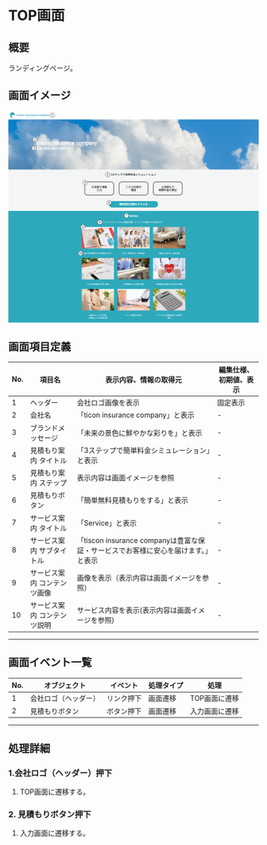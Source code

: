 # TOP画面

## 概要

ランディングページ。

## 画面イメージ

![](image/TOP画面.png)

## 画面項目定義

|No.|項目名|表示内容、情報の取得元|編集仕様、初期値、表示|
|--|--|--|--|
|1|ヘッダー|会社ロゴ画像を表示|固定表示|
|2|会社名|「ticon insurance company」と表示|-|
|3|ブランドメッセージ|「未来の景色に鮮やかな彩りを」と表示|-|
|4|見積もり案内 タイトル|「3ステップで簡単料金シミュレーション」と表示|-|
|5|見積もり案内 ステップ|表示内容は画面イメージを参照|-|
|6|見積もりボタン|「簡単無料見積もりをする」と表示|-|
|7|サービス案内 タイトル|「Service」と表示|-|
|8|サービス案内 サブタイトル|「tiscon insurance companyは豊富な保証・サービスでお客様に安心を届けます。」と表示|-|
|9|サービス案内 コンテンツ画像|画像を表示（表示内容は画面イメージを参照）|-|
|10|サービス案内 コンテンツ説明|サービス内容を表示(表示内容は画面イメージを参照)|-|

---

## 画面イベント一覧

|No.|オブジェクト|イベント|処理タイプ|処理|
|--|--|--|--|--|
|1|会社ロゴ（ヘッダー）|リンク押下|画面遷移|TOP画面に遷移|
|2|見積もりボタン |ボタン押下|画面遷移|入力画面に遷移|

--- 

## 処理詳細

### 1.会社ロゴ（ヘッダー）押下

1. TOP画面に遷移する。

### 2. 見積もりボタン押下

1. 入力画面に遷移する。
